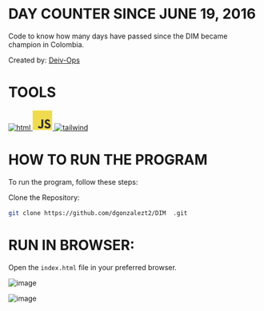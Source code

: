 # DAY COUNTER SINCE JUNE 19, 2016
Code to know how many days have passed since the DIM became champion in Colombia.

Created by: [Deiv-Ops](https://github.com/dgonzalezt2)

# TOOLS

<div>
     <p align="left">
<a href="https://html.com/" target="_blank" rel="noreferrer">
<img src="https://camo.githubusercontent.com/f2ce4039c99cf35adde738583ab0fbcd60eaafccf1e949884bda91d0b5c819ce/68747470733a2f2f63646e2e6a7364656c6976722e6e65742f67682f64657669636f6e732f64657669636f6e2f69636f6e732f68746d6c352f68746d6c352d6f726967696e616c2e737667" alt="html" width="40" height="40"/> </a>

<a href="https://developer.mozilla.org/en-US/docs/Web/JavaScript" target="_blank" rel="noreferrer">
<img src="https://raw.githubusercontent.com/devicons/devicon/master/icons/javascript/javascript-original.svg" alt="javascript" width="40" height="40"/> </a> <a href="https://tailwindcss.com/" target="_blank" rel="noreferrer"> <img src="https://camo.githubusercontent.com/0da944f181647261c840e34b20ed7e3ca44ddc150869c6ea550cf98d06c81a37/68747470733a2f2f63646e2e6a7364656c6976722e6e65742f67682f64657669636f6e732f64657669636f6e2f69636f6e732f637373332f637373332d6f726967696e616c2e737667" alt="tailwind" width="40" height="40"/> </a>

</div>


# HOW TO RUN THE PROGRAM
To run the program, follow these steps:

Clone the Repository:
```bash 
git clone https://github.com/dgonzalezt2/DIM  .git
```

# RUN IN BROWSER:
Open the ```index.html``` file in your preferred browser.

![image](https://github.com/dgonzalezt2/DIM/assets/81880494/659605c7-6bf9-4ae0-930e-212d1a110179)

![image](https://github.com/dgonzalezt2/DIM/assets/81880494/d722c3b8-baef-4b58-8efc-a012df348922)
